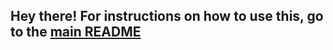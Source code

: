 ## Hey there! For instructions on how to use this, go to the [main README](https://github.com/yello-io/pkg-yello-eslint/blob/main/README.md)
